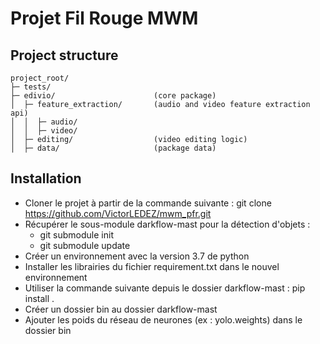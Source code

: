 # Projet Fil Rouge MWM

## Project structure

```
project_root/
├─ tests/
├─ edivio/                      (core package)
│  ├─ feature_extraction/       (audio and video feature extraction api)
│  │  ├─ audio/                 
│  │  ├─ video/
│  ├─ editing/                  (video editing logic) 
│  ├─ data/                     (package data)

```

## Installation

- Cloner le projet à partir de la commande suivante : 
	git clone https://github.com/VictorLEDEZ/mwm_pfr.git
- Récupérer le sous-module darkflow-mast pour la détection d'objets : 
	- git submodule init
	- git submodule update
- Créer un environnement avec la version 3.7 de python
- Installer les librairies du fichier requirement.txt dans le nouvel environnement
- Utiliser la commande suivante depuis le dossier darkflow-mast : 
	pip install .
- Créer un dossier bin au dossier darkflow-mast
- Ajouter les poids du réseau de neurones (ex : yolo.weights) dans le dossier bin 
